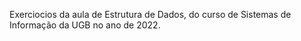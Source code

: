 Exerciocios da aula de Estrutura de Dados, do curso de Sistemas de Informação da UGB no ano de 2022.